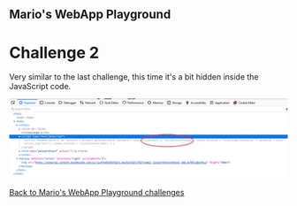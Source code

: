 ## Mario's WebApp Playground
# Challenge 2

Very similar to the last challenge, this time it's a bit hidden inside the JavaScript code.

![1](../images/mario2.png)


[Back to Mario's WebApp Playground challenges](./)
